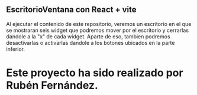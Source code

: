 ## EscritorioVentana con React + vite

Al ejecutar el contenido de este repositorio, veremos un escritorio en el que se mostraran seis widget que podremos mover por el escritorio y cerrarlas dandole a la "x" de cada widget. Aparte de eso, tambien podremos desactivarlas o activarlas dandole a los botones ubicados en la parte inferior.

# Este proyecto ha sido realizado por Rubén Fernández.
